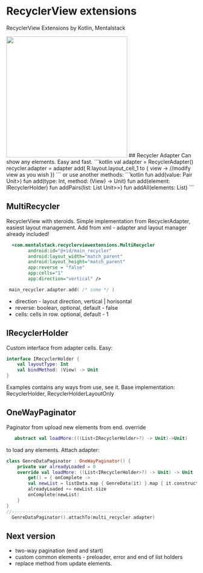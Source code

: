 # RecyclerView extensions
RecyclerView Extensions by Kotlin, Mentalstack

<img src="https://github.com/mentalstack/recyclerview-extensions/blob/master/example.gif" width="320"/>
## Recycler Adapter
Can show any elements. Easy and fast.
```kotlin
val adapter = RecyclerAdapter()
recycler.adapter = adapter add( R.layout.layout_cell_1 to { view -> 
	//modify view as you wish 
}) 
```
or use another methods:
```kotlin
fun add(value: Pair<Int, (View) -> Unit>)
fun add(type: Int, method: (View) -> Unit)
fun add(element: IRecyclerHolder) 
fun addPairs(list: List<Pair<Int, (View) -> Unit>>)
fun addAll(elements: List<IRecyclerHolder>)
```

## MultiRecycler
RecyclerView with steroids.
Simple implementation from RecyclerAdapter, easiest layout management. Add from xml - adapter and layout manager already included!
```xml
  <com.mentalstack.recyclerviewextensions.MultiRecycler
        android:id="@+id/main_recycler"
        android:layout_width="match_parent"
        android:layout_height="match_parent"
        app:reverse = "false" 
        app:cells="1"
        app:direction="vertical" />
```

```kotlin
 main_recycler.adapter.add( /* some */ )
```
 - direction - layout direction, vertical | horisontal
 - reverse: boolean, optional, default - false
 - cells: cells in row. optional, default - 1

## IRecyclerHolder
Custom interface from adapter cells. Easy:
```kotlin
interface IRecyclerHolder {
    val layoutType: Int
    val bindMethod: (View) -> Unit
}
```
Examples contains any ways from use, see it.
Base implementation: RecyclerHolder, RecyclerHolderLayoutOnly

## OneWayPaginator
Paginator from upload new elements from end.
override 
```kotlin 
   abstract val loadMore:(((List<IRecyclerHolder>?) -> Unit)->Unit)
```
to load any elements. Attach adapter:
```kotlin
class GenreDataPaginator : OneWayPaginator() {
    private var alreadyLoaded = 0
    override val loadMore: ((List<IRecyclerHolder>?) -> Unit) -> Unit
        get() = { onComplete ->
        val newList = listData.map { GenreData(it) }.map { it.constructViewCell2() }
        alreadyLoaded += newList.size
        onComplete(newList)
    }
}
//------------------------------------------
  GenreDataPaginator().attachTo(multi_recycler.adapter)
```

## Next version
 - two-way pagination (end and start)
 - custom common elements - preloader, error and end of list holders
 - replace method from update elements.
